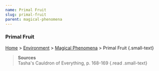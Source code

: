```yaml
---
name: Primal Fruit
slug: primal-fruit
parent: magical-phenomena
---
```

### Primal Fruit
[Home](dm-operations-center) > [Environment](environment) > [Magical Phenomena](magical-phenomena) > Primal Fruit {.small-text}

> **Sources** <br/>
> Tasha's Cauldron of Everything, p. 168-169
{.read .small-text}